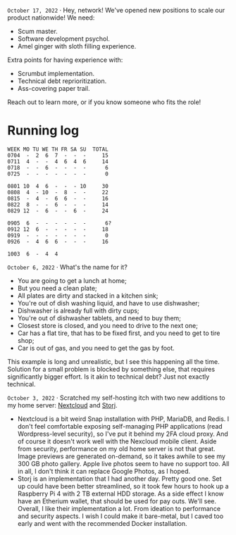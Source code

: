 `October 17, 2022` · Hey, network! We've opened new positions to scale our product nationwide! We need:

- Scum master.
- Software development psychol.
- Amel ginger with sloth filling experience.

Extra points for having experience with:

- Scrumbut implementation.
- Technical debt reprioritization.
- Ass-covering paper trail. 

Reach out to learn more, or
if you know someone who fits the role!


# Running log

```
WEEK MO TU WE TH FR SA SU  TOTAL
0704  -  2  6  7  -  -  -     15
0711  4  -  -  4  6  4  6     14
0718  -  -  6  -  -  -  -      6
0725  -  -  -  -  -  -  -      0

0801 10  4  6  -  -  - 10     30
0808  4  - 10  -  8  -  -     22
0815  -  4  -  6  6  -  -     16
0822  8  -  -  6  -  -  -     14
0829 12  -  6  -  -  6  -     24

0905  6  -  -  -  -  -  -      6?
0912 12  6  -  -  -  -  -     18
0919  -  -  -  -  -  -  -      0
0926  -  4  6  6  -  -  -     16

1003  6  -  4  4
```

`October 6, 2022` · What's the name for it?

* You are going to get a lunch at home;
* But you need a clean plate;
* All plates are dirty and stacked in a kitchen sink;
* You're out of dish washing liquid, and have to use dishwasher;
* Dishwasher is already full with dirty cups;
* You're out of dishwasher tablets, and need to buy them;
* Closest store is closed, and you need to drive to the next one;
* Car has a flat tire, that has to be fixed first, and you need to get to tire shop;
* Car is out of gas, and you need to get the gas by foot.

This example is long and unrealistic, but I see this happening all the time.
Solution for a small problem is blocked by something else, that requires significantly bigger effort.
Is it akin to technical debt? Just not exactly technical.


`October 3, 2022` · Scratched my self-hosting itch with two new additions to my home server:
[Nextcloud](https://nextcloud.com/) and [Storj](https://www.storj.io/).
* Nextcloud is a bit weird Snap installation with PHP, MariaDB, and Redis.
  I don't feel comfortable exposing self-managing PHP applications (read Wordpress-level security),
  so I've put it behind my 2FA cloud proxy. And of course it doesn't work well with the Nexcloud mobile client.
  Aside from security, performance on my old home server is not that great.
  Image previews are generated on-demand, so it takes awhile to see my 300 GB photo gallery.
  Apple live photos seem to have no support too. All in all, I don't think it can replace Google Photos, as I hoped.
* Storj is an implementation that I had another day. Pretty good one.
  Set up could have been better streamlined, so it took few hours to hook up a Raspberry Pi 4 with 2 TB external HDD storage.
  As a side effect I know have an Etherium wallet, that should be used for pay outs. We'll see.
  Overall, I like their implementation a lot. From ideation to performance and security aspects.
  I wish I could make it bare-metal, but I caved too early and went with the recommended Docker installation.
